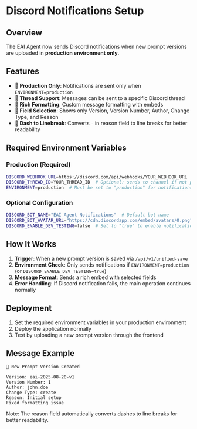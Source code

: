 # Discord Notifications Setup

## Overview
The EAI Agent now sends Discord notifications when new prompt versions are uploaded in **production environment only**.

## Features
- 🚀 **Production Only**: Notifications are sent only when `ENVIRONMENT=production`
- 🧵 **Thread Support**: Messages can be sent to a specific Discord thread
- 🎨 **Rich Formatting**: Custom message formatting with embeds
- 📝 **Field Selection**: Shows only Version, Version Number, Author, Change Type, and Reason
- 🔧 **Dash to Linebreak**: Converts `-` in reason field to line breaks for better readability

## Required Environment Variables

### Production (Required)
```bash
DISCORD_WEBHOOK_URL=https://discord.com/api/webhooks/YOUR_WEBHOOK_URL
DISCORD_THREAD_ID=YOUR_THREAD_ID  # Optional: sends to channel if not provided
ENVIRONMENT=production  # Must be set to "production" for notifications to work
```

### Optional Configuration
```bash
DISCORD_BOT_NAME="EAI Agent Notifications"  # Default bot name
DISCORD_BOT_AVATAR_URL="https://cdn.discordapp.com/embed/avatars/0.png"  # Default avatar
DISCORD_ENABLE_DEV_TESTING=false  # Set to "true" to enable notifications in development
```

## How It Works

1. **Trigger**: When a new prompt version is saved via `/api/v1/unified-save`
2. **Environment Check**: Only sends notifications if `ENVIRONMENT=production` (or `DISCORD_ENABLE_DEV_TESTING=true`)
3. **Message Format**: Sends a rich embed with selected fields
4. **Error Handling**: If Discord notification fails, the main operation continues normally

## Deployment

1. Set the required environment variables in your production environment
2. Deploy the application normally
3. Test by uploading a new prompt version through the frontend

## Message Example

```
🚀 New Prompt Version Created

Version: eai-2025-08-20-v1
Version Number: 1
Author: john.doe
Change Type: create
Reason: Initial setup
Fixed formatting issue
```

Note: The reason field automatically converts dashes to line breaks for better readability.
